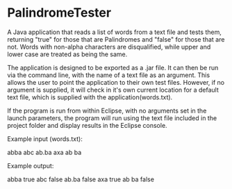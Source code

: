 PalindromeTester
================

A Java application that reads a list of words from a text file and tests them, returning "true" for those that are Palindromes and "false" for those that are not. Words with non-alpha characters are disqualified, while upper and lower case are treated as being the same.

The application is designed to be exported as a .jar file. It can then be run via the command line, with the name of a text file as an argument. This allows the user to point the application to their own test files. However, if no argument is supplied, it will check in it's own current location for a default text file, which is supplied with the application(words.txt).

If the program is run from within Eclipse, with no arguments set in the launch parameters, the program will run using the text file included in the project folder and display results in the Eclipse console.

Example input (words.txt):

abba
abc
ab.ba
axa
ab ba

Example output:

abba		true
abc		  false
ab.ba		false
axa	  	true
ab ba		false

